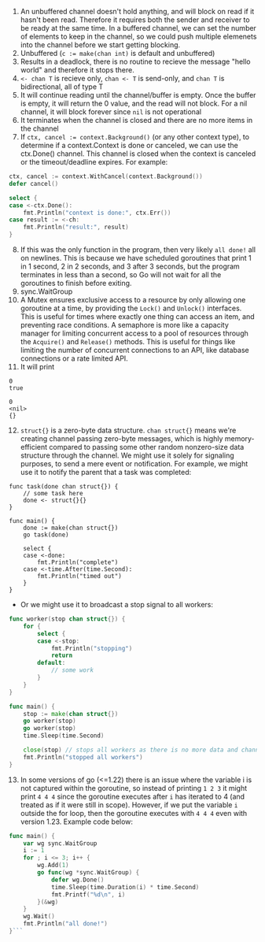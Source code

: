 1) An unbuffered channel doesn't hold anything, and will block on read if it hasn't been read. Therefore it requires both the sender and receiver to be ready at the same time. In a buffered channel, we can set the number of elements to keep in the channel, so we could push multiple elemenets into the channel before we start getting blocking.
2) Unbuffered (`c := make(chan int)` is default and unbuffered)
3) Results in a deadlock, there is no routine to recieve the message "hello world" and therefore it stops there.
4) `<- chan T` is recieve only, `chan <- T` is send-only, and `chan T` is bidirectional, all of type T
5) It will continue reading until the channel/buffer is empty. Once the buffer is empty, it will return the 0 value, and the read will not block. For a nil channel, it will block forever since `nil` is not operational
6) It terminates when the channel is closed and there are no more items in the channel
7) If `ctx, cancel := context.Background()` (or any other context type), to determine if a context.Context is done or canceled, we can use the ctx.Done() channel. This channel is closed when the context is canceled or the timeout/deadline expires. For example:
```go
ctx, cancel := context.WithCancel(context.Background())
defer cancel()

select {
case <-ctx.Done():
    fmt.Println("context is done:", ctx.Err())
case result := <-ch:
    fmt.Println("result:", result)
}

```
8) If this was the only function in the program, then very likely `all done!` all on newlines. This is because we have scheduled goroutines that print 1 in 1 second, 2 in 2 seconds, and 3 after 3 seconds, but the program terminates in less than a second, so Go will not wait for all the goroutines to finish before exiting.
9) sync.WaitGroup
10) A Mutex ensures exclusive access to a resource by only allowing one goroutine at a time, by providing the `Lock()` and `Unlock()` interfaces. This is useful for times where exactly one thing can access an item, and preventing race conditions. A semaphore is more like a capacity manager for limiting concurrent access to a pool of resources through the `Acquire()` and `Release()` methods. This is useful for things like limiting the number of concurrent connections to an API, like database connections or a rate limited API.
11) It will print
```[]
0
true

0
<nil>
{}
```

12) `struct{}` is a zero-byte data structure. `chan struct{}` means we're creating channel passing zero-byte messages, which is highly memory-efficient compared to passing some other random nonzero-size data structure through the channel. We might use it solely for signaling purposes, to send a mere event or notification. For example, we might use it to notify the parent that a task was completed:
```
func task(done chan struct{}) {
    // some task here
    done <- struct{}{}
}

func main() {
    done := make(chan struct{})
    go task(done)

    select {
    case <-done:
        fmt.Println("complete")
    case <-time.After(time.Second):
        fmt.Println("timed out")
    }
}
```

- Or we might use it to broadcast a stop signal to all workers:
```go
func worker(stop chan struct{}) {
    for {
        select {
        case <-stop:
            fmt.Println("stopping")
            return
        default:
            // some work
        }
    }
}

func main() {
    stop := make(chan struct{})
    go worker(stop)
    go worker(stop)
    time.Sleep(time.Second)

    close(stop) // stops all workers as there is no more data and channel is closed
    fmt.Println("stopped all workers")
}

```

13) In some versions of go (<=1.22) there is an issue where the variable i is not captured within the goroutine, so instead of printing `1 2 3` it might print `4 4 4` since the goroutine executes after `i` has iterated to 4 (and treated as if it were still in scope). However, if we put the variable `i` outside the for loop, then the goroutine executes with `4 4 4` even with version 1.23. Example code below:
```go
func main() {
	var wg sync.WaitGroup
	i := 1
	for ; i <= 3; i++ {
		wg.Add(1)
		go func(wg *sync.WaitGroup) {
			defer wg.Done()
			time.Sleep(time.Duration(i) * time.Second)
			fmt.Printf("%d\n", i)
		}(&wg)
	}
	wg.Wait()
	fmt.Println("all done!")
}```

